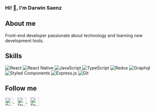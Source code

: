 ### Hi! 🤟, I'm Darwin Saenz

## About me
Front-end developer passionate about technology and learning new development tools.

## Skills
![React](https://img.shields.io/badge/react-%2320232a.svg?style=for-the-badge&logo=react&logoColor=%2361DAFB)
![React Native](https://img.shields.io/badge/react_native-%2320232a.svg?style=for-the-badge&logo=react&logoColor=%2361DAFB)
![JavaScript](https://img.shields.io/badge/javascript-%23323330.svg?style=for-the-badge&logo=javascript&logoColor=%23F7DF1E)
![TypeScript](https://img.shields.io/badge/typescript-%23007ACC.svg?style=for-the-badge&logo=typescript&logoColor=white)
![Redux](https://img.shields.io/badge/redux-%23593d88.svg?style=for-the-badge&logo=redux&logoColor=white)
![Graphql](https://img.shields.io/badge/-Graphql-df0397?logo=graphql&style=for-the-badge)
![Styled Components](https://img.shields.io/badge/styled--components-DB7093?style=for-the-badge&logo=styled-components&logoColor=white)
![Express.js](https://img.shields.io/badge/express.js-%23404d59.svg?style=for-the-badge&logo=express&logoColor=%2361DAFB)
![Git](https://img.shields.io/badge/git-%23F05033.svg?style=for-the-badge&logo=git&logoColor=white)


## Follow me
<p>
   <a href="https://www.linkedin.com/in/dssaenz/" target="blank">
    <img align="center" src="https://cdn.jsdelivr.net/npm/simple-icons@3.13.0/icons/linkedin.svg" alt="Dssaenz" height="26px" width="26px" />
  </a>
  <a href="https://www.instagram.com/darwin_saenz105/" target="blank" style='margin:0 10px 0 10px'>
    <img align="center" src="https://cdn.jsdelivr.net/npm/simple-icons@3.0.1/icons/instagram.svg" alt="Dssaenz" height="28px" width="28px" />
  </a>
  <a href="https://www.facebook.com/darwinsteven.saenzsuarez" target="blank">
    <img align="center" src="https://cdn.jsdelivr.net/npm/simple-icons@3.13.0/icons/facebook.svg" alt="Dssaenz" height="28px" width="28px" />
  </a>
</p>
